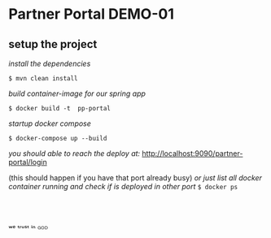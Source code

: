 # Partner Portal DEMO-01

## setup the project


*install the dependencies*

`$ mvn clean install`

*build container-image for our spring app*

`$ docker build -t  pp-portal`

*startup docker compose*

`$ docker-compose up --build`

*you should able to reach the deploy at:*
[http://localhost:9090/partner-portal/login](http://localhost:9090/partner-portal/login)


(this should happen if you have that port already busy)
*or just list all docker container running and check if is deployed in other port*
`$ docker ps`


</br>
</br>
</br>
ʷᵉ ᵗʳᵘˢᵗ ⁱⁿ ᴳᴼᴰ




